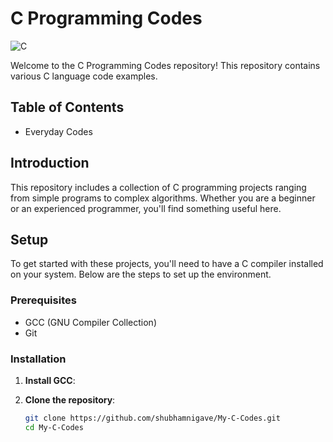 # C Programming Codes

![C](https://img.shields.io/badge/language-C-blue.svg)

Welcome to the C Programming Codes repository! This repository contains various C language code examples.

## Table of Contents

- Everyday Codes

## Introduction

This repository includes a collection of C programming projects ranging from simple programs to complex algorithms. Whether you are a beginner or an experienced programmer, you'll find something useful here.

## Setup

To get started with these projects, you'll need to have a C compiler installed on your system. Below are the steps to set up the environment.

### Prerequisites

- GCC (GNU Compiler Collection)
- Git

### Installation

1. **Install GCC**:



2. **Clone the repository**:

   ```sh
   git clone https://github.com/shubhamnigave/My-C-Codes.git
   cd My-C-Codes
